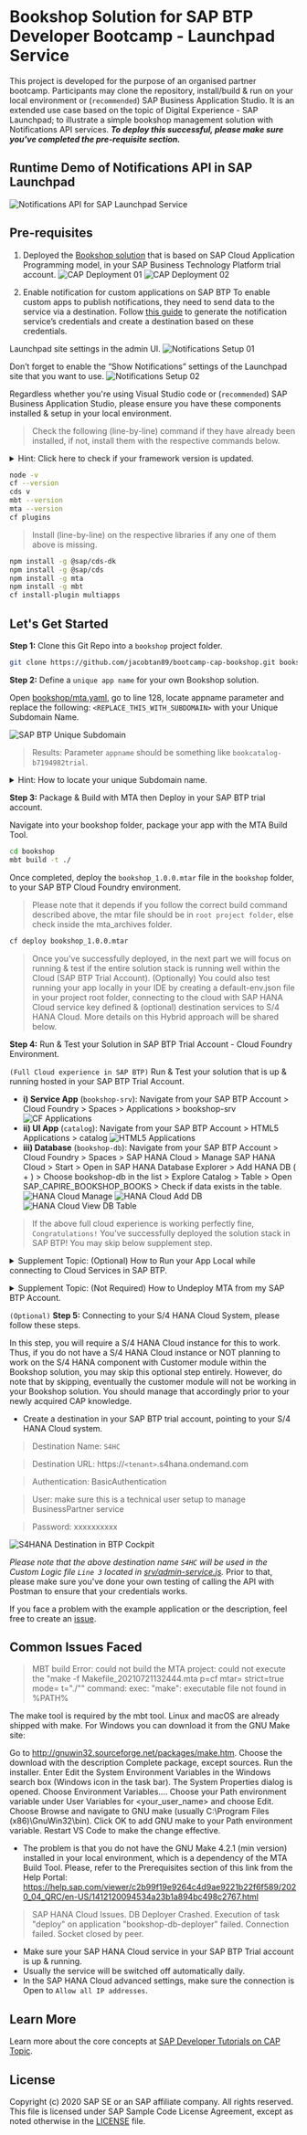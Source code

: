 # Bookshop Solution for SAP BTP Developer Bootcamp - Launchpad Service

This project is developed for the purpose of an organised partner bootcamp. Participants may clone the repository, install/build & run on your local environment or (`recommended`) SAP Business Application Studio. It is an extended use case based on the topic of Digital Experience - SAP Launchpad; to illustrate a simple bookshop management solution with Notifications API services. _**To deploy this successful, please make sure you've completed the pre-requisite section.**_

## Runtime Demo of Notifications API in SAP Launchpad
![Notifications API for SAP Launchpad Service](https://user-images.githubusercontent.com/8436161/143732756-f79f8931-a706-4ff4-998e-b1a6ec74a344.png?raw=true)

## Pre-requisites
1. Deployed the [Bookshop solution](https://github.com/jacobahtan/bootcamp-cap-bookshop) that is based on SAP Cloud Application Programming model, in your SAP Business Technology Platform trial account.
![CAP Deployment 01](https://user-images.githubusercontent.com/8436161/143733017-f38d3bea-5498-473d-aa1f-4f446f72c64c.png?raw=true)
![CAP Deployment 02](https://user-images.githubusercontent.com/8436161/143733030-dc069dbc-053f-41ff-92bd-9aef32c68dcc.png?raw=true)


2. Enable notification for custom applications on SAP BTP
To enable custom apps to publish notifications, they need to send data to the service via a destination.
Follow [this guide](https://help.sap.com/viewer/8c8e1958338140699bd4811b37b82ece/Cloud/en-US/d5429a2a5d9a4425a461aa06c4ee84e4.html) to generate the notification service’s credentials and create a destination based on these credentials.

Launchpad site settings in the admin UI.
![Notifications Setup 01](https://user-images.githubusercontent.com/8436161/143733113-c06c290e-b516-4ed1-afdc-249785848bd1.png?raw=true)

Don’t forget to enable the “Show Notifications” settings of the Launchpad site that you want to use.
![Notifications Setup 02](https://user-images.githubusercontent.com/8436161/143733115-b07f9cbb-6a67-4641-ae68-22c1ed1093ed.png?raw=true)

Regardless whether you're using Visual Studio code or (`recommended`) SAP Business Application Studio, please ensure you have these components installed & setup in your local environment.

> Check the following (line-by-line) command if they have already been installed, if not, install them with the respective commands below.

<p></p>
<details>
  <summary>Hint: Click here to check if your framework version is updated.</summary>
   <p>
  In most cases on SAP Business Application Studio, it should match and work fine. The tricky cases are coming from your local computers where we could not maintain the specific versions of all frameworks used. Thus, it is your responsibility to make sure you have the matching or latest version. If not, please follow through next step to install the frameworks in your local computer. 
  <p> 

> Local Terminal from your Computer (Mac Terminal for this case)

![Library Frameworks Local](https://user-images.githubusercontent.com/8436161/126598799-f79fa59c-ddc2-4ad5-bfc0-a76eb4ac47c7.png)

> Bash Terminal from SAP Business Application Studio

![Library Frameworks BAS](https://user-images.githubusercontent.com/8436161/126598825-84409e7e-d330-47c7-b87d-b4cca0556361.png)

</details>
<p></p>

```bash
node -v
cf --version
cds v
mbt --version
mta --version
cf plugins
```



> Install (line-by-line) on the respective libraries if any one of them above is missing.

```bash
npm install -g @sap/cds-dk
npm install -g @sap/cds
npm install -g mta
npm install -g mbt
cf install-plugin multiapps
```




## Let's Get Started
**Step 1:** Clone this Git Repo into a `bookshop` project folder.
```bash
git clone https://github.com/jacobtan89/bootcamp-cap-bookshop.git bookshop
```
**Step 2:** Define a `unique app name` for your own Bookshop solution.

Open [bookshop/mta.yaml](mta.yaml), go to line 128, locate appname parameter and replace the following:  `<REPLACE_THIS_WITH_SUBDOMAIN>` with your Unique Subdomain Name. 

![SAP BTP Unique Subdomain](https://user-images.githubusercontent.com/8436161/126601437-fae4fe44-fa63-46c8-9819-f8c68aedda88.png)

> Results: Parameter `appname` should be something like `bookcatalog-b7194982trial`.


<p></p>
<details>
  <summary>Hint: How to locate your unique Subdomain name.</summary>

![SAP BTP Unique Subdomain](https://user-images.githubusercontent.com/8436161/126601394-9d2ea36d-8d2a-44bc-b178-3aed760dbe9e.png)

</details>
<p></p>

**Step 3:** Package & Build with MTA then Deploy in your SAP BTP trial account.

Navigate into your bookshop folder, package your app with the MTA Build Tool.
```bash
cd bookshop
mbt build -t ./
```
Once completed, deploy the `bookshop_1.0.0.mtar` file in the `bookshop` folder, to your SAP BTP Cloud Foundry environment. 
> Please note that it depends if you follow the correct build command described above, the mtar file should be in `root project folder`, else check inside the mta_archives folder.
```bash
cf deploy bookshop_1.0.0.mtar
```
>Once you've successfully deployed, in the next part we will focus on running & test if the entire solution stack is running well within the Cloud (SAP BTP Trial Account). (Optionally) You could also test running your app locally in your IDE by creating a default-env.json file in your project root folder, connecting to the cloud with SAP HANA Cloud service key defined & (optional) destination services to S/4 HANA Cloud. More details on this Hybrid approach will be shared below.

**Step 4:** Run & Test your Solution in SAP BTP Trial Account - Cloud Foundry Environment.

`(Full Cloud experience in SAP BTP)` Run & Test your solution that is up & running hosted in your SAP BTP Trial Account.
- **i) Service App** (`bookshop-srv`): Navigate from your SAP BTP Account > Cloud Foundry > Spaces > Applications > bookshop-srv
![CF Applications](https://user-images.githubusercontent.com/8436161/128989726-9cd8013d-8873-4b41-b5d1-85c47bd52e1d.png)
- **ii) UI App** (`catalog`): Navigate from your SAP BTP Account > HTML5 Applications > catalog
![HTML5 Applications](https://user-images.githubusercontent.com/8436161/128989801-72e24218-43af-456b-8f09-2f0658fa770d.png)
- **iii) Database** (`bookshop-db`): Navigate from your SAP BTP Account > Cloud Foundry > Spaces > SAP HANA Cloud > Manage SAP HANA Cloud > Start > Open in SAP HANA Database Explorer > Add HANA DB ( + ) > Choose bookshop-db in the list > Explore Catalog > Table > Open SAP_CAPIRE_BOOKSHOP_BOOKS > Check if data exists in the table.
![HANA Cloud Manage](https://user-images.githubusercontent.com/8436161/128989853-d1c09fb1-ca48-41aa-a6c9-ee2d25cfbe46.png)
![HANA Cloud Add DB](https://user-images.githubusercontent.com/8436161/128989871-d9371455-9b7f-4132-aecc-b8cc1ae1edc6.png)
![HANA Cloud View DB Table](https://user-images.githubusercontent.com/8436161/128989887-7dbc61f8-9f12-4440-99bd-1eaf2b72de60.png)
> If the above full cloud experience is working perfectly fine, `Congratulations!` You've successfully deployed the solution stack in SAP BTP! You may skip below supplement step.

<p></p>
<details>
  <summary>Supplement Topic: (Optional) How to Run your App Local while connecting to Cloud Services in SAP BTP.</summary>
<p></p>

`(Hybrid experience with App local & DB cloud)` Run it (locally) with `cds watch` in your bookshop folder. 
Navigate into the _**bookshop**_ folder & install the _**required npm dependencies**_ declared in the package.json (takes about a few minutes).
```bash
cd bookshop
npm install
cds watch
```
To run it locally and connect with SAP BTP services, you'd need to create a local file `default-env.json` in your bookshop folder [bookshop/default-env.json](default-env.json) with the `hana`, `destination` & `xsuaa` service key credentials. You may refer to the default-env file as a template, then copy the service key into each component's credentials. 

>Repeat this for `hana`, `destination` & `xsuaa` service key; copy credentials key into the `default-env` file.

![Copy Service Key](https://user-images.githubusercontent.com/8436161/126619314-1dae032a-21f1-4b72-b354-906930e37447.gif)

</details>
<p></p>

<p></p>
<details>
  <summary>Supplement Topic: (Not Required) How to Undeploy MTA from my SAP BTP Account.</summary>
<p></p>

There are situations where you would required to redeploy a new version of MTA or met with an issue, for example change of database structure that requires to redeploy your SAP HANA Cloud DB, why not just undeploy the entire MTA solution and run end-to-end deployment again.
```bash
cf mtas
cf undeploy bookshop --delete-services --delete-service-keys
```

![Undeploy MTA](https://user-images.githubusercontent.com/8436161/127018607-e33b456e-9c77-47ca-85b9-d57ed885a15d.gif)

</details>
<p></p>



`(Optional)` **Step 5:** Connecting to your S/4 HANA Cloud System, please follow these steps.

In this step, you will require a S/4 HANA Cloud instance for this to work. Thus, if you do not have a S/4 HANA Cloud instance or NOT planning to work on the S/4 HANA component with Customer module within the Bookshop solution, you may skip this optional step entirely. However, do note that by skipping, eventually the customer module will not be working in your Bookshop solution. You should manage that accordingly prior to your newly acquired CAP knowledge.
* Create a destination in your SAP BTP trial account, pointing to your S/4 HANA Cloud system.
> Destination Name: `S4HC` 

> Destination URL: https://`<tenant>`.s4hana.ondemand.com

> Authentication: BasicAuthentication

> User: make sure this is a technical user setup to manage BusinessPartner service

> Password: xxxxxxxxxx

![S4HANA Destination in BTP Cockpit](https://user-images.githubusercontent.com/8436161/126614728-8741d39e-5d1a-4429-823c-5558435b15a2.png)

_Please note that the above destination name `S4HC` will be used in the Custom Logic file `Line 3` located in [srv/admin-service.js](srv/admin-service.js)._ Prior to that, please make sure you've done your own testing of calling the API with Postman to ensure that your credentials works.

If you face a problem with the example application or the description, feel free to create an [issue](https://github.com/jacobtan89/bootcamp-cap-bookshop/issues).

## Common Issues Faced
>MBT build Error: could not build the MTA project: could not execute the "make -f Makefile_20210721132444.mta p=cf mtar= strict=true mode= t=\"./\"" command: exec: "make": executable file not found in %PATH%

The make tool is required by the mbt tool. Linux and macOS are already shipped with make. For Windows you can download it from the GNU Make site:

Go to http://gnuwin32.sourceforge.net/packages/make.htm.
Choose the download with the description Complete package, except sources.
Run the installer.
Enter Edit the System Environment Variables in the Windows search box (Windows icon in the task bar). The System Properties dialog is opened.
Choose Environment Variables….
Choose your Path environment variable under User Variables for <your_user_name> and choose Edit.
Choose Browse and navigate to GNU make (usually C:\Program Files (x86)\GnuWin32\bin).
Click OK to add GNU make to your Path environment variable.
Restart VS Code to make the change effective.

- The problem is that you do not have the GNU Make 4.2.1 (min version) installed in your local environment, which is a dependency of the MTA Build Tool. Please, refer to the Prerequisites section of this link from the Help Portal: https://help.sap.com/viewer/c2b99f19e9264c4d9ae9221b22f6f589/2020_04_QRC/en-US/1412120094534a23b1a894bc498c2767.html
>SAP HANA Cloud Issues. DB Deployer Crashed. Execution of task "deploy" on application "bookshop-db-deployer" failed. Connection failed. Socket closed by peer.
- Make sure your SAP HANA Cloud service in your SAP BTP Trial account is up & running.
- Usually the service will be switched off automatically daily.
- In the SAP HANA Cloud advanced settings, make sure the connection is Open to `Allow all IP addresses`.

## Learn More

Learn more about the core concepts at [SAP Developer Tutorials on CAP Topic](https://developers.sap.com/tutorial-navigator.html?tag=software-product-function:sap-cloud-application-programming-model).

## License

Copyright (c) 2020 SAP SE or an SAP affiliate company. All rights reserved. This file is licensed under SAP Sample Code License Agreement, except as noted otherwise in the [LICENSE](/LICENSE) file.
